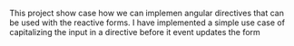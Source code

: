  This project show case how we can implemen angular directives that can be used with
 the reactive forms. I have implemented a simple use case of capitalizing the input in a directive
 before it event updates the form